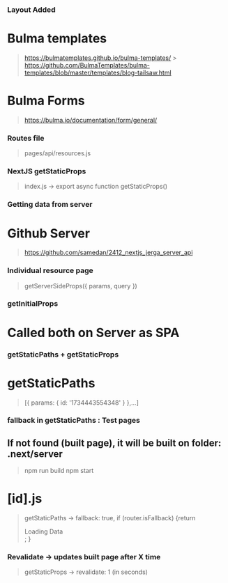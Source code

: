 ### Layout Added

# Bulma templates

> https://bulmatemplates.github.io/bulma-templates/ > https://github.com/BulmaTemplates/bulma-templates/blob/master/templates/blog-tailsaw.html

# Bulma Forms

> https://bulma.io/documentation/form/general/

### Routes file

> pages/api/resources.js

### NextJS getStaticProps

> index.js -> export async function getStaticProps()

### Getting data from server

# Github Server

> https://github.com/samedan/2412_nextjs_jerga_server_api

### Individual resource page

> getServerSideProps({ params, query })

### getInitialProps

# Called both on Server as SPA

### getStaticPaths + getStaticProps

# getStaticPaths

> [{ params: { id: '1734443554348' } },...]

### fallback in getStaticPaths : Test pages

## If not found (built page), it will be built on folder: .next/server

> npm run build
> npm start

# [id].js

> getStaticPaths -> fallback: true,
> if (router.isFallback) {return <div>Loading Data</div>; }

### Revalidate -> updates built page after X time

> getStaticProps -> revalidate: 1 (in seconds)
